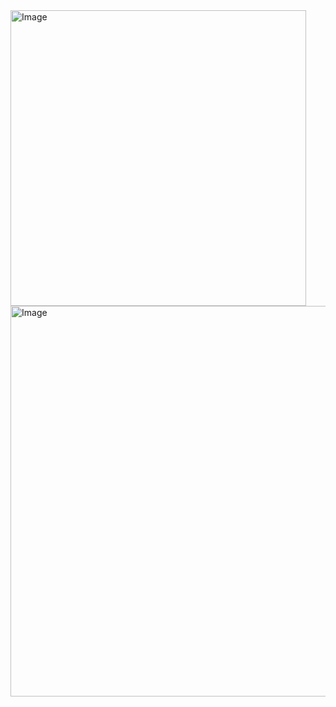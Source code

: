 <img width="473" alt="Image" src="https://github.com/user-attachments/assets/76190d92-239d-40b5-a5c1-2d1c48424199" />

<img width="625" alt="Image" src="https://github.com/user-attachments/assets/e19f1e1b-0ac9-4e94-8b11-7fdcc096cde1" />
